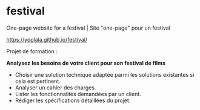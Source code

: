 # festival
One-page website for a festival | Site "one-page" pour un festival

https://yoplala.github.io/festival/


Projet de formation : 

**Analysez les besoins de votre client pour son festival de films**
- Choisir une solution technique adaptée parmi les solutions existantes si cela est pertinent.
- Analyser un cahier des charges.
- Lister les fonctionnalités demandées par un client.
- Rédiger les spécifications détaillées du projet.

